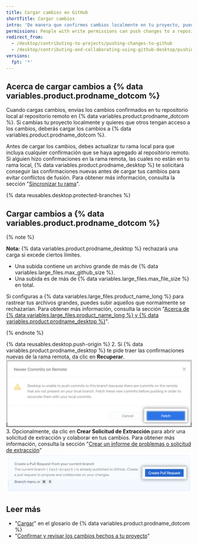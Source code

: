 ```yaml
---
title: Cargar cambios en GitHub
shortTitle: Cargar cambios
intro: 'De manera que confirmes cambios localmente en tu proyecto, puedes cargarlos a {% data variables.product.prodname_dotcom %} para que otros puedan acceder a ellos desde el repositorio remoto.'
permissions: People with write permissions can push changes to a repository.
redirect_from:
  - /desktop/contributing-to-projects/pushing-changes-to-github
  - /desktop/contributing-and-collaborating-using-github-desktop/pushing-changes-to-github
versions:
  fpt: '*'
---
```


## Acerca de cargar cambios a {% data variables.product.prodname_dotcom %}

Cuando cargas cambios, envías los cambios confirmados en tu repositorio local al repositorio remoto en {% data variables.product.prodname_dotcom %}. Si cambias tu proyecto localmente y quieres que otros tengan acceso a los cambios, deberás cargar los cambios a {% data variables.product.prodname_dotcom %}.

Antes de cargar los cambios, debes actualizar tu rama local para que incluya cualquier confirmación que se haya agregado al repositorio remoto. Si alguien hizo confirmaciones en la rama remota, las cuales no están en tu rama local, {% data variables.product.prodname_desktop %} te solicitará conseguir las confirmaciones nuevas antes de cargar tus cambios para evitar conflictos de fusión. Para obtener más información, consulta la sección "[Sincronizar tu rama](/desktop/contributing-to-projects/syncing-your-branch)".

{% data reusables.desktop.protected-branches %}

## Cargar cambios a {% data variables.product.prodname_dotcom %}

{% note %}

**Nota:** {% data variables.product.prodname_desktop %} rechazará una carga si excede ciertos límites.

- Una subida contiene un archivo grande de más de {% data variables.large_files.max_github_size %}.
- Una subida es de más de {% data variables.large_files.max_file_size %} en total.

Si configuras a {% data variables.large_files.product_name_long %} para rastrear tus archivos grandes, puedes subir aquellos que normalmente se rechazarían. Para obtener más información, consulta la sección "[Acerca de {% data variables.large_files.product_name_long %} y {% data variables.product.prodname_desktop %}](/desktop/getting-started-with-github-desktop/about-git-large-file-storage-and-github-desktop)".

{% endnote %}

{% data reusables.desktop.push-origin %}
2. Si {% data variables.product.prodname_desktop %} te pide traer las confirmaciones nuevas de la rama remota, da clic en **Recuperar**. ![El botón de recuperar](/assets/images/help/desktop/fetch-newer-commits.png)
3. Opcionalmente, da clic en **Crear Solicitud de Extracción** para abrir una solicitud de extracción y colaborar en tus cambios. Para obtener más información, consulta la sección "[Crear un informe de problemas o solicitud de extracción](/desktop/contributing-to-projects/creating-an-issue-or-pull-request)" ![El botón de crear solicitud de extracción](/assets/images/help/desktop/create-pull-request.png)

## Leer más
- "[Cargar](/github/getting-started-with-github/github-glossary/#push)" en el glosario de {% data variables.product.prodname_dotcom %}
- "[Confirmar y revisar los cambios hechos a tu proyecto](/desktop/contributing-to-projects/committing-and-reviewing-changes-to-your-project)"
